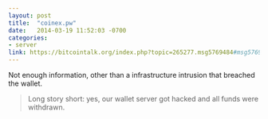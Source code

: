 ```yaml
---
layout: post
title:  "coinex.pw"
date:   2014-03-19 11:52:03 -0700
categories:
- server
link: https://bitcointalk.org/index.php?topic=265277.msg5769484#msg5769484
---
```

Not enough information, other than a infrastructure intrusion that breached the wallet.

>Long story short: yes, our wallet server got hacked and all funds were withdrawn.
